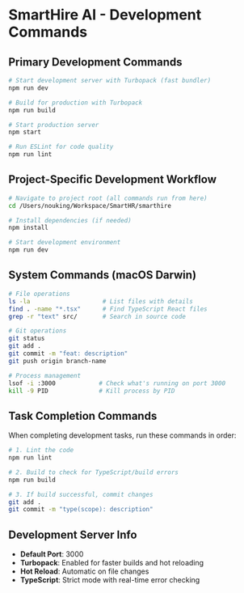 # SmartHire AI - Development Commands

## Primary Development Commands

```bash
# Start development server with Turbopack (fast bundler)
npm run dev

# Build for production with Turbopack
npm run build

# Start production server
npm start

# Run ESLint for code quality
npm run lint
```

## Project-Specific Development Workflow

```bash
# Navigate to project root (all commands run from here)
cd /Users/nouking/Workspace/SmartHR/smarthire

# Install dependencies (if needed)
npm install

# Start development environment
npm run dev
```

## System Commands (macOS Darwin)

```bash
# File operations
ls -la                    # List files with details
find . -name "*.tsx"      # Find TypeScript React files
grep -r "text" src/       # Search in source code

# Git operations
git status
git add .
git commit -m "feat: description"
git push origin branch-name

# Process management
lsof -i :3000            # Check what's running on port 3000
kill -9 PID              # Kill process by PID
```

## Task Completion Commands

When completing development tasks, run these commands in order:

```bash
# 1. Lint the code
npm run lint

# 2. Build to check for TypeScript/build errors
npm run build

# 3. If build successful, commit changes
git add .
git commit -m "type(scope): description"
```

## Development Server Info

- **Default Port**: 3000
- **Turbopack**: Enabled for faster builds and hot reloading
- **Hot Reload**: Automatic on file changes
- **TypeScript**: Strict mode with real-time error checking
